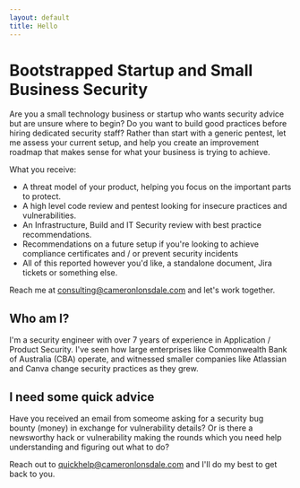 ```yaml
---
layout: default
title: Hello
---
```


# Bootstrapped Startup and Small Business Security

Are you a small technology business or startup who wants security advice but are unsure where to begin? Do you want to build good practices before hiring dedicated security staff? Rather than start with a generic pentest, let me assess your current setup, and help you create an improvement roadmap that makes sense for what your business is trying to achieve.

What you receive:
- A threat model of your product, helping you focus on the important parts to protect.
- A high level code review and pentest looking for insecure practices and vulnerabilities.
- An Infrastructure, Build and IT Security review with best practice recommendations.
- Recommendations on a future setup if you're looking to achieve compliance certificates and / or prevent security incidents
- All of this reported however you'd like, a standalone document, Jira tickets or something else.

Reach me at consulting@cameronlonsdale.com and let's work together.

## Who am I?

I'm a security engineer with over 7 years of experience in Application / Product Security. I've seen how large enterprises like Commonwealth Bank of Australia (CBA) operate, and witnessed smaller companies like Atlassian and Canva change security practices as they grew.

## I need some quick advice

Have you received an email from someome asking for a security bug bounty (money) in exchange for vulnerability details?
Or is there a newsworthy hack or vulnerability making the rounds which you need help understanding and figuring out what to do?

Reach out to quickhelp@cameronlonsdale.com and I'll do my best to get back to you.
